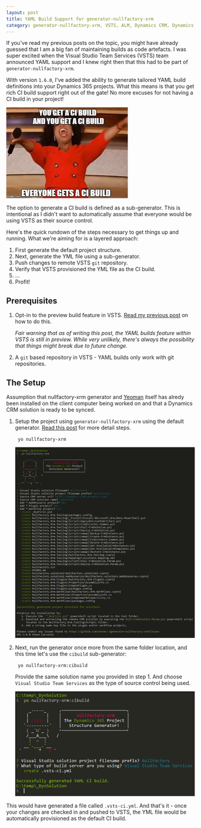 ```yaml
---
layout: post
title: YAML Build Support for generator-nullfactory-xrm
category: generator-nullfactory-xrm, VSTS, ALM, Dynamics CRM, Dynamics CRM Online, Yeoman, npm, nodejs
---
```


If you've read my previous posts on the topic, you might have already guessed that I am a big fan of maintaining builds as code artefacts. I was super excited when the Visual Studio Team Services (VSTS) team announced YAML support and I knew right then that this had to be part of `generator-nullfactory-xrm`. 

With version `1.6.0`, I've added the ability to generate tailored YAML build definitions into your Dynamics 365 projects. What this means is that you get rich CI build support right out of the gate! No more excuses for not having a CI build in your project!

![CI Builds for Everyone](/images/posts/YamlBuildGeneratorSupport/hero.jpg)

The option to generate a CI build is defined as a sub-generator. This is intentional as I didn't want to automatically assume that everyone would be using VSTS as their source control.

Here's the quick rundown of the steps necessary to get things up and running. What we're aiming for is a layered approach:

1. First generate the default project structure.
2. Next, generate the YML file using a sub-generator.
3. Push changes to remote VSTS `git` repository.
4. Verify that VSTS provisioned the YML file as the CI build.
4. ... 
5. Profit!

<!--excerpt-->

## Prerequisites

1. Opt-in to the preview build feature in VSTS. [Read my previous post](/2018/01/build-pipeline-as-code-yaml-based-ci-build-for-dynamics-365-solutions/) on how to do this.

    *Fair warning that as of writing this post, the YAML builds feature within VSTS is still in preview. While very unlikely, there's always the possibility that things might break due to future change.*

2. A `git` based repository in VSTS - YAML builds only work with git repositories.

## The Setup

Assumption that nullfactory-xrm generator and [Yeoman](http://yeoman.io/) itself has alredy been installed on the client computer being worked on and that a Dynamics CRM solution is ready to be synced.

1. Setup the project using `generator-nullfactory-xrm` using the default generator. [Read this post](/2016/10/release-strategy-for-dynamics-crm-prepping-part-1/) for more detail steps.

        yo nullfactory-xrm

	![Default Generator](/images/posts/YamlBuildGeneratorSupport/10_defaultgenerator.png)

2. Next, run the generator once more from the same folder location, and this time let's use the `cibuild` sub-generator:

        yo nullfactory-xrm:cibuild

	Provide the same solution name you provided in step 1. And choose `Visual Studio Team Services` as the type of source control being used.

	![Default Generator](/images/posts/YamlBuildGeneratorSupport/20_generatecibuild.png)

This would have generated a file called `.vsts-ci.yml`. And that's it - once your changes are checked in and pushed to VSTS, the YML file would be automatically provisioned as the default CI build.